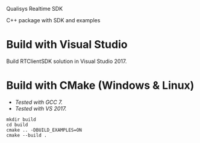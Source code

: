 Qualisys Realtime SDK

C++ package with SDK and examples

# Build with Visual Studio

Build RTClientSDK solution in Visual Studio 2017.

# Build with CMake (Windows & Linux)

* _Tested with GCC 7._
* _Tested with VS 2017._

```
mkdir build
cd build
cmake .. -DBUILD_EXAMPLES=ON
cmake --build .
```
